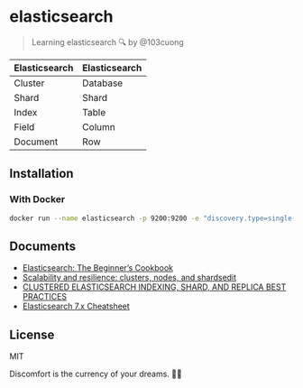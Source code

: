 # elasticsearch

> Learning elasticsearch 🔍 by @103cuong

| Elasticsearch 	| Elasticsearch 	|
|---------------	|---------------	|
| Cluster       	| Database      	|
| Shard         	| Shard         	|
| Index         	| Table         	|
| Field         	| Column        	|
| Document      	| Row           	|

## Installation

### With Docker

```sh
docker run --name elasticsearch -p 9200:9200 -e "discovery.type=single-node" elasticsearch:7.8.0
```

## Documents

- [Elasticsearch: The Beginner’s Cookbook](https://medium.com/@animeshblog/elasticsearch-the-beginners-cookbook-1cf30f98218)
- [Scalability and resilience: clusters, nodes, and shardsedit](https://www.elastic.co/guide/en/elasticsearch/reference/current/scalability.html)
- [CLUSTERED ELASTICSEARCH INDEXING, SHARD, AND REPLICA BEST PRACTICES](https://www.objectrocket.com/blog/elasticsearch/clustered-elasticsearch-best-practices/)
- [Elasticsearch 7.x Cheatsheet](https://elasticsearch-cheatsheet.jolicode.com/)

## License

MIT

<!-- INSPIRATIONAL_QUOTE_START -->
Discomfort is the currency of your dreams.
🧑‍💻
<!-- INSPIRATIONAL_QUOTE_END -->
